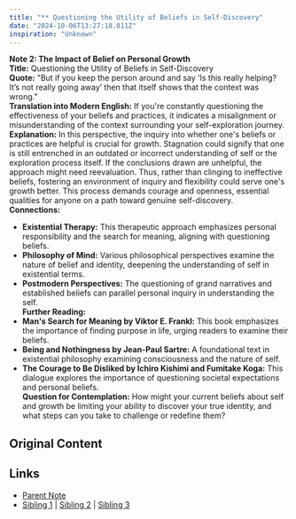 ```yaml
---
title: "** Questioning the Utility of Beliefs in Self-Discovery"
date: "2024-10-06T13:27:18.811Z"
inspiration: "Unknown"
---
```


  
**Note 2: The Impact of Belief on Personal Growth**  
**Title:** Questioning the Utility of Beliefs in Self-Discovery  
**Quote:** "But if you keep the person around and say ‘Is this really helping? It’s not really going away’ then that itself shows that the context was wrong."  
**Translation into Modern English:** If you're constantly questioning the effectiveness of your beliefs and practices, it indicates a misalignment or misunderstanding of the context surrounding your self-exploration journey.  
**Explanation:** In this perspective, the inquiry into whether one's beliefs or practices are helpful is crucial for growth. Stagnation could signify that one is still entrenched in an outdated or incorrect understanding of self or the exploration process itself. If the conclusions drawn are unhelpful, the approach might need reevaluation. Thus, rather than clinging to ineffective beliefs, fostering an environment of inquiry and flexibility could serve one's growth better. This process demands courage and openness, essential qualities for anyone on a path toward genuine self-discovery.  
**Connections:**  
- **Existential Therapy:** This therapeutic approach emphasizes personal responsibility and the search for meaning, aligning with questioning beliefs.  
- **Philosophy of Mind:** Various philosophical perspectives examine the nature of belief and identity, deepening the understanding of self in existential terms.  
- **Postmodern Perspectives:** The questioning of grand narratives and established beliefs can parallel personal inquiry in understanding the self.  
**Further Reading:**  
- **Man's Search for Meaning by Viktor E. Frankl:** This book emphasizes the importance of finding purpose in life, urging readers to examine their beliefs.  
- **Being and Nothingness by Jean-Paul Sartre:** A foundational text in existential philosophy examining consciousness and the nature of self.  
- **The Courage to Be Disliked by Ichiro Kishimi and Fumitake Koga:** This dialogue explores the importance of questioning societal expectations and personal beliefs.  
**Question for Contemplation:** How might your current beliefs about self and growth be limiting your ability to discover your true identity, and what steps can you take to challenge or redefine them?  


## Original Content



## Links

- [Parent Note](/parent-note.md)
- [Sibling 1](/zettel1.md) | [Sibling 2](/zettel2.md) | [Sibling 3](/zettel3.md)
